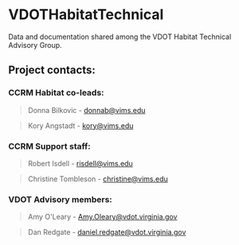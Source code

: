 # VDOTHabitatTechnical
Data and documentation shared among the VDOT Habitat Technical Advisory Group.


## Project contacts:
### CCRM Habitat co-leads:
> Donna Bilkovic - donnab@vims.edu 

> Kory Angstadt - kory@vims.edu 

### CCRM Support staff: 
> Robert Isdell - risdell@vims.edu

> Christine Tombleson - christine@vims.edu

### VDOT Advisory members: 
> Amy O'Leary - Amy.Oleary@vdot.virginia.gov 

> Dan Redgate - daniel.redgate@vdot.virginia.gov 
